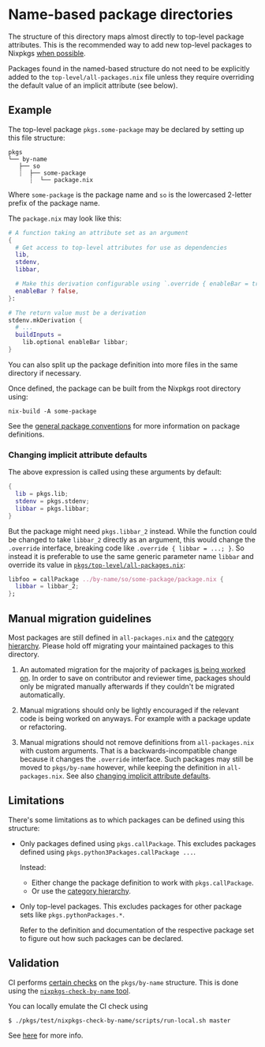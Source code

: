 # Name-based package directories

The structure of this directory maps almost directly to top-level package attributes.
This is the recommended way to add new top-level packages to Nixpkgs [when possible](#limitations).

Packages found in the named-based structure do not need to be explicitly added to the
`top-level/all-packages.nix` file unless they require overriding the default value
of an implicit attribute (see below).

## Example

The top-level package `pkgs.some-package` may be declared by setting up this file structure:

```
pkgs
└── by-name
   ├── so
   ┊  ├── some-package
      ┊  └── package.nix

```

Where `some-package` is the package name and `so` is the lowercased 2-letter prefix of the package name.

The `package.nix` may look like this:

```nix
# A function taking an attribute set as an argument
{
  # Get access to top-level attributes for use as dependencies
  lib,
  stdenv,
  libbar,

  # Make this derivation configurable using `.override { enableBar = true }`
  enableBar ? false,
}:

# The return value must be a derivation
stdenv.mkDerivation {
  # ...
  buildInputs =
    lib.optional enableBar libbar;
}
```

You can also split up the package definition into more files in the same directory if necessary.

Once defined, the package can be built from the Nixpkgs root directory using:
```
nix-build -A some-package
```

See the [general package conventions](../README.md#conventions) for more information on package definitions.

### Changing implicit attribute defaults

The above expression is called using these arguments by default:
```nix
{
  lib = pkgs.lib;
  stdenv = pkgs.stdenv;
  libbar = pkgs.libbar;
}
```

But the package might need `pkgs.libbar_2` instead.
While the function could be changed to take `libbar_2` directly as an argument,
this would change the `.override` interface, breaking code like `.override { libbar = ...; }`.
So instead it is preferable to use the same generic parameter name `libbar`
and override its value in [`pkgs/top-level/all-packages.nix`](../top-level/all-packages.nix):

```nix
libfoo = callPackage ../by-name/so/some-package/package.nix {
  libbar = libbar_2;
};
```

## Manual migration guidelines

Most packages are still defined in `all-packages.nix` and the [category hierarchy](../README.md#category-hierarchy).
Please hold off migrating your maintained packages to this directory.

1. An automated migration for the majority of packages [is being worked on](https://github.com/NixOS/nixpkgs/pull/211832).
   In order to save on contributor and reviewer time, packages should only be migrated manually afterwards if they couldn't be migrated automatically.

1. Manual migrations should only be lightly encouraged if the relevant code is being worked on anyways.
   For example with a package update or refactoring.

1. Manual migrations should not remove definitions from `all-packages.nix` with custom arguments.
   That is a backwards-incompatible change because it changes the `.override` interface.
   Such packages may still be moved to `pkgs/by-name` however, while keeping the definition in `all-packages.nix`.
   See also [changing implicit attribute defaults](#changing-implicit-attribute-defaults).

## Limitations

There's some limitations as to which packages can be defined using this structure:

- Only packages defined using `pkgs.callPackage`.
  This excludes packages defined using `pkgs.python3Packages.callPackage ...`.

  Instead:
  - Either change the package definition to work with `pkgs.callPackage`.
  - Or use the [category hierarchy](../README.md#category-hierarchy).

- Only top-level packages.
  This excludes packages for other package sets like `pkgs.pythonPackages.*`.

  Refer to the definition and documentation of the respective package set to figure out how such packages can be declared.

## Validation

CI performs [certain checks](../test/nixpkgs-check-by-name/README.md#validity-checks) on the `pkgs/by-name` structure.
This is done using the [`nixpkgs-check-by-name` tool](../test/nixpkgs-check-by-name).

You can locally emulate the CI check using

```
$ ./pkgs/test/nixpkgs-check-by-name/scripts/run-local.sh master
```

See [here](../../.github/workflows/check-by-name.yml) for more info.

